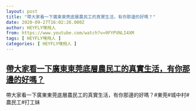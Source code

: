 ```yaml
---
layout: post
title: "帶大家看一下廣東東莞底層農民工的真實生活，有你那邊的好嗎？"
date: 2020-09-27T16:02:26.000Z
author: HEYFLY嘿飛人
from: https://www.youtube.com/watch?v=9FYPVNLI4XM
tags: [ HEYFLY嘿飛人 ]
categories: [ HEYFLY嘿飛人 ]
---
```

<!--1601222546000-->
[帶大家看一下廣東東莞底層農民工的真實生活，有你那邊的好嗎？](https://www.youtube.com/watch?v=9FYPVNLI4XM)
------

<div>
帶大家看一下廣東東莞底層農民工的真實生活，有你那邊的好嗎？#東莞#城中村#農民工#打工妹
</div>
